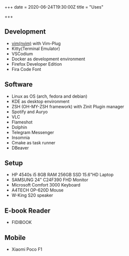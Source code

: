 +++
date = 2020-06-24T19:30:00Z
title = "Uses"

+++
## Development

* [vim(nvim)](https://github.com/eamirgh/nvimrc ".VIMRC") with Vim-Plug
* Kitty(Terminal Emulator)
* VSCodium
* Docker as development environment
* Firefox Developer Edition
* Fira Code Font

## Software

* Linux as OS (arch, fedora and debian)
* KDE as desktop environment
* ZSH (OH-MY-ZSH framework) with Zinit Plugin manager
* Spotify and Auryo
* VLC
* Flameshot
* Dolphin
* Telegram Messenger
* Insomnia
* Cmake as task runner
* DBeaver

## Setup

* HP 4540s i5 8GB RAM 256GB SSD 15.6"HD Laptop
* SAMSUNG 24" C24F390 FHD Monitor
* Microsoft Comfort 3000 Keyboard
* A4TECH OP-620D Mouse
* W-King S20 speaker

## E-book Reader

* FIDIBOOK

## Mobile

* Xiaomi Poco F1